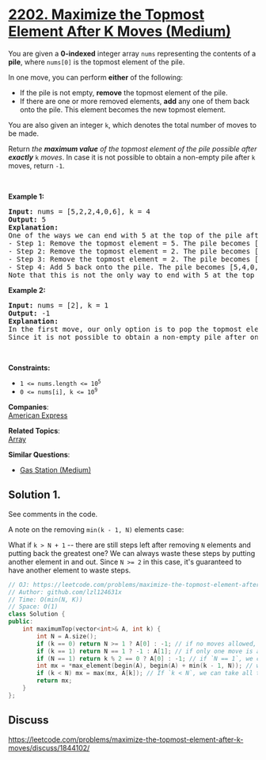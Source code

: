 # [2202. Maximize the Topmost Element After K Moves (Medium)](https://leetcode.com/problems/maximize-the-topmost-element-after-k-moves/)

<p>You are given a <strong>0-indexed</strong> integer array <code>nums</code> representing the contents of a <b>pile</b>, where <code>nums[0]</code> is the topmost element of the pile.</p>

<p>In one move, you can perform <strong>either</strong> of the following:</p>

<ul>
	<li>If the pile is not empty, <strong>remove</strong> the topmost element of the pile.</li>
	<li>If there are one or more removed elements, <strong>add</strong> any one of them back onto the pile. This element becomes the new topmost element.</li>
</ul>

<p>You are also given an integer <code>k</code>, which denotes the total number of moves to be made.</p>

<p>Return <em>the <strong>maximum value</strong> of the topmost element of the pile possible after <strong>exactly</strong></em> <code>k</code> <em>moves</em>. In case it is not possible to obtain a non-empty pile after <code>k</code> moves, return <code>-1</code>.</p>

<p>&nbsp;</p>
<p><strong>Example 1:</strong></p>

<pre><strong>Input:</strong> nums = [5,2,2,4,0,6], k = 4
<strong>Output:</strong> 5
<strong>Explanation:</strong>
One of the ways we can end with 5 at the top of the pile after 4 moves is as follows:
- Step 1: Remove the topmost element = 5. The pile becomes [2,2,4,0,6].
- Step 2: Remove the topmost element = 2. The pile becomes [2,4,0,6].
- Step 3: Remove the topmost element = 2. The pile becomes [4,0,6].
- Step 4: Add 5 back onto the pile. The pile becomes [5,4,0,6].
Note that this is not the only way to end with 5 at the top of the pile. It can be shown that 5 is the largest answer possible after 4 moves.
</pre>

<p><strong>Example 2:</strong></p>

<pre><strong>Input:</strong> nums = [2], k = 1
<strong>Output:</strong> -1
<strong>Explanation:</strong> 
In the first move, our only option is to pop the topmost element of the pile.
Since it is not possible to obtain a non-empty pile after one move, we return -1.
</pre>

<p>&nbsp;</p>
<p><strong>Constraints:</strong></p>

<ul>
	<li><code>1 &lt;= nums.length &lt;= 10<sup>5</sup></code></li>
	<li><code>0 &lt;= nums[i], k &lt;= 10<sup>9</sup></code></li>
</ul>


**Companies**:  
[American Express](https://leetcode.com/company/american-express)

**Related Topics**:  
[Array](https://leetcode.com/tag/array/)

**Similar Questions**:
* [Gas Station (Medium)](https://leetcode.com/problems/gas-station/)

## Solution 1.

See comments in the code.

A note on the removing `min(k - 1, N)` elements case:

What if `k > N + 1` -- there are still steps left after removing `N` elements and putting back the greatest one? We can always waste these steps by putting another element in and out. Since `N >= 2` in this case, it's guaranteed to have another element to waste steps.

```cpp
// OJ: https://leetcode.com/problems/maximize-the-topmost-element-after-k-moves/
// Author: github.com/lzl124631x
// Time: O(min(N, K))
// Space: O(1)
class Solution {
public:
    int maximumTop(vector<int>& A, int k) {
        int N = A.size();
        if (k == 0) return N >= 1 ? A[0] : -1; // if no moves allowed, return the topmost element if any
        if (k == 1) return N == 1 ? -1 : A[1]; // if only one move is allowed, we can only remove the topmost element
        if (N == 1) return k % 2 == 0 ? A[0] : -1; // if `N == 1`, we can return the topmost element if `k` is a even number (keep removing the topmost element and adding it back).
        int mx = *max_element(begin(A), begin(A) + min(k - 1, N)); // we can take `min(k-1, N)` elements and put back the largest one on the top
        if (k < N) mx = max(mx, A[k]); // If `k < N`, we can take all the topmost `k` elements and return the one left at the top
        return mx;
    }
};
```

## Discuss

https://leetcode.com/problems/maximize-the-topmost-element-after-k-moves/discuss/1844102/